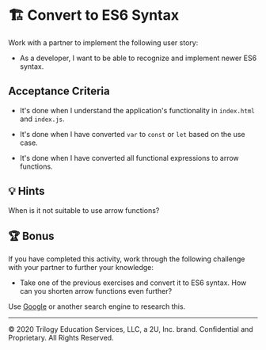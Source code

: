 # 🏗️ Convert to ES6 Syntax

Work with a partner to implement the following user story:

* As a developer, I want to be able to recognize and implement newer ES6 syntax.

## Acceptance Criteria

* It's done when I understand the application's functionality in `index.html` and `index.js`. 

* It's done when I have converted `var` to `const` or `let` based on the use case.

* It's done when I have converted all functional expressions to arrow functions.

## 💡 Hints

When is it not suitable to use arrow functions?

## 🏆 Bonus

If you have completed this activity, work through the following challenge with your partner to further your knowledge:

* Take one of the previous exercises and convert it to ES6 syntax. How can you shorten arrow functions even further?

Use [Google](https://www.google.com) or another search engine to research this.

---

© 2020 Trilogy Education Services, LLC, a 2U, Inc. brand. Confidential and Proprietary. All Rights Reserved.